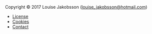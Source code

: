 Copyright &copy; 2017 Louise Jakobsson (louise_jakobsson@hotmail.com)

* [License](license)
* [Cookies](cookies)
* [Contact](contact)
